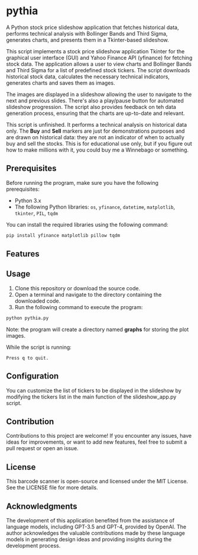 # pythia

A Python stock price slideshow application that fetches historical data, performs technical analysis with Bollinger Bands and Third Sigma, generates charts, and presents them in a Tkinter-based slideshow.

This script implements a stock price slideshow application Tkinter for the graphical user interface (GUI) and Yahoo Finance API (yfinance) for fetching stock data. The application allows a user to view charts and Bollinger Bands and Third Sigma for a list of predefined stock tickers. The script downloads historical stock data, calculates the necessary technical indicators, generates charts and saves them as images. 

The images are displayed in a slideshow allowing the user to navigate to the next and previous slides. There's also a play/pause button for automated slideshow progression. The script also provides feedback on teh data generation process, ensuring that the charts are up-to-date and relevant.

This script is unfinished. It performs a technical analysis on historical data only. The **Buy** and **Sell** markers are just for demonstrations purposes and are drawn on historical data: they are not an indicator of when to actually buy and sell the stocks. This is for educational use only, but if you figure out how to make millions with it, you could buy me a Winnebago or something.

## Prerequisites

Before running the program, make sure you have the following prerequisites:

- Python 3.x
- The following Python libraries: `os`, `yfinance`, `datetime`, `matplotlib`, `tkinter`, `PIL`, `tqdm`

You can install the required libraries using the following command:

```bash
pip install yfinance matplotlib pillow tqdm
```

## Features



## Usage

1. Clone this repository or download the source code.
2. Open a terminal and navigate to the directory containing the downloaded code.
3. Run the following command to execute the program:

```bash
python pythia.py
```

Note: the program will create a directory named **graphs** for storing the
plot images.

While the script is running:

```
Press q to quit.
```

## Configuration

You can customize the list of tickers to be displayed in the slideshow by modifying the tickers list in the main function of the slideshow_app.py script.

## Contribution

Contributions to this project are welcome! If you encounter any issues, have ideas for improvements, or want to add new features, feel free to submit a pull request or open an issue.

## License

This barcode scanner is open-source and licensed under the MIT License. See the LICENSE file for more details.

## Acknowledgments

The development of this application benefited from the assistance of language models, including GPT-3.5 and GPT-4, provided by OpenAI. The author acknowledges the valuable contributions made by these language models in generating design ideas and providing insights during the development process.
